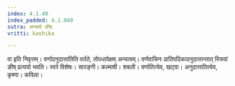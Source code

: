 ```yaml
---
index: 4.1.40
index_padded: 4.1.040
sutra: अन्यतो ङीष्
vritti: kashika

---
```

वा इति निवृत्तम्। वर्णादनुदात्तातिति वर्तते, तोपधापेक्षम् अन्यत्वम्। वर्णवाचिनः प्रातिपदिकादनुदात्तान्तात् स्त्रियां ङीष् प्रत्ययो भवति। स्वरे विशेषः। सारङ्गी। कल्माषी। शबली। वर्णातित्येव, खट्वा। अनुदात्तातित्येव, कृष्णा। कपिला।
